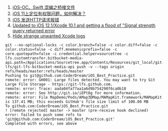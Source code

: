 

1. [iOS-OC、Swift 混编之桥接文件](https://www.cnblogs.com/wangkejia/p/7891374.html)
2. [iOS 11上定位有权限问题，如何解决？](https://lbs.amap.com/faq/location/location-develop/ios11locsetting)
3. [iOS 发送HTTP请求报错](https://www.jianshu.com/p/29257388b8cb)
4. [Updated to iOS 12.1/Xcode 10.1 and getting a flood of "Signal strength query returned error](https://forums.developer.apple.com/thread/111334)
5. [Hide strange unwanted Xcode logs](https://stackoverflow.com/questions/37800790/hide-strange-unwanted-xcode-logs)


```
git --no-optional-locks -c color.branch=false -c color.diff=false -c color.status=false -c diff.mnemonicprefix=false -c core.quotepath=false -c credential.helper=sourcetree -c lfs.customtransfer.bitbucket-media-api.path=/Applications/Sourcetree.app/Contents/Resources/git_local/git-lfs/git-lfs-bitbucket-media-api push -v --tags origin refs/heads/master:refs/heads/master 
Pushing to git@github.com:CoderDream/iOS_Best_Practice.git
remote: error: GH001: Large files detected. You may want to try Git Large File Storage - https://git-lfs.github.com.        
remote: error: Trace: aada04fa77aa1a6d9b754290f6ca0b18        
remote: error: See http://git.io/iEPt8g for more information.        
remote: error: File MapDemo/Pods/AMap3DMap/MAMapKit.framework/MAMapKit is 137.41 MB; this exceeds GitHub's file size limit of 100.00 MB        
To github.com:CoderDream/iOS_Best_Practice.git
! [remote rejected] master -> master (pre-receive hook declined)
error: failed to push some refs to 'git@github.com:CoderDream/iOS_Best_Practice.git'
Completed with errors, see above
```
